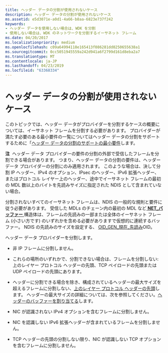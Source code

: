 ```yaml
---
title: ヘッダー データの分割が使用されないケース
description: ヘッダー データの分割が使用されないケース
ms.assetid: e5d3071e-a0d1-4a66-b8aa-6823e737f242
keywords:
- ヘッダー データを使用しない場合は、WDK を分割
- 使用しない場合は、WDK のネットワークを分割するイーサネット フレーム
ms.date: 04/20/2017
ms.localizationpriority: medium
ms.openlocfilehash: c09a64994118e165413f086281dd0250655638a1
ms.sourcegitcommit: 0cc5051945559a242d941a6f2799d161d8eba2a7
ms.translationtype: MT
ms.contentlocale: ja-JP
ms.lasthandoff: 04/23/2019
ms.locfileid: "63368334"
---
```

# <a name="cases-where-header-data-split-is-not-used"></a>ヘッダー データの分割が使用されないケース





このトピックでは、ヘッダー データがプロバイダーを分割するケースの概要については、イーサネット フレームを分割する必要があります。 プロバイダーが満たす必要のある最小要件の一覧についてはヘッダー データの分割をサポートするために「[ヘッダー データの分割のサポートの最小要件](minimum-requirements-for-supporting-header-data-split.md)します。

**注**  ヘッダー データ プロバイダーの要件の分割の外部で受信したフレームを分割できる場合があります。 つまり、ヘッダー データの分割の要件は、ヘッダー データ プロバイダーの分割にのみ適用されます。 このような場合は、決して分割 IP ヘッダー、IPv4 のオプション、IPsec のヘッダー、IPv6 拡張ヘッダー、またはプロトコル レイヤー上のヘッダー、途中でイーサネット フレームの最初の MDL 数以上のバイトを先読みサイズに指定された NDIS として含まれていない場合。

 

分割されないすべてのイーサネット フレームは、NDIS の一般的な規則と要件に従う必要があります。 受信した MDLs のチェーン内の最初の MDL など[ **NET\_バッファー** ](https://msdn.microsoft.com/library/windows/hardware/ff568376)構造体は、フレームの先読みの一部または全体のイーサネット フレーム (小さい方です) のいずれかを含める必要がありますで仮想的に連続するバッファー。 NDIS の先読みのサイズを設定する、 [OID\_GEN\_現在\_先読み](https://msdn.microsoft.com/library/windows/hardware/ff569574)OID。

ヘッダー データ プロバイダーを分割します。

-   非 IP フレームに分割しません。

-   これらの場所のいずれかで、分割できない場合は、フレームを分割しない: 上のレイヤー プロトコル ヘッダーの先頭、TCP ペイロードの先頭または UDP ペイロードの先頭にあります。

-   ヘッダーに分割できる場合を除き、構成されているヘッダーの最大サイズを超えるフレームに分割しない、[上のレイヤー プロトコル ヘッダーの先頭](splitting-frames-at-the-beginning-of-the-upper-layer-protocol-headers.md)します。 ヘッダーの最大サイズの詳細については、次を参照してください。[ヘッダーのバッファーを割り当てる](allocating-the-header-buffer.md)します。

-   NIC が認識されない IPv4 オプションを含むフレームに分割しません。

-   NIC を認識しない IPv6 拡張ヘッダーが含まれているフレームを分割しません。

-   TCP ヘッダーの先頭の分割しない限り、NIC が認識しない TCP オプションを含むフレームに分割しません。

 

 





